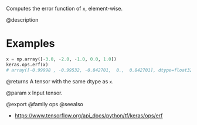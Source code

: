 Computes the error function of `x`, element-wise.

@description

# Examples
```python
x = np.array([-3.0, -2.0, -1.0, 0.0, 1.0])
keras.ops.erf(x)
# array([-0.99998 , -0.99532, -0.842701,  0.,  0.842701], dtype=float32)
```

@returns
A tensor with the same dtype as `x`.

@param x
Input tensor.

@export
@family ops
@seealso
+ <https://www.tensorflow.org/api_docs/python/tf/keras/ops/erf>
